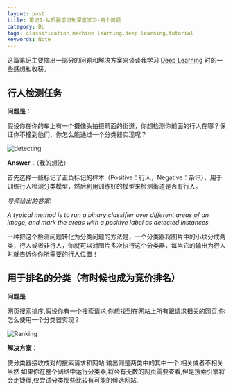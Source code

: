 ```yaml
---
layout: post
title: 笔记1-从机器学习到深度学习-两个问题
category: DL
tags: classification,machine learning,deep learning,tutorial
keywords: Note
---
```


这篇笔记主要摘出一部分的问题和解决方案来谈谈我学习 [Deep Learning](https://classroom.udacity.com/courses/ud730) 时的一些感想和收获。

## 行人检测任务

**问题是**：

假设你在你的车上有一个摄像头拍摄前面的街道，你想检测你前面的行人在哪？保证你不撞到他们，你怎么能通过一个分类器实现呢？

![detecting](http://p1.bqimg.com/567571/6b5b92539b60bd36.png)

**Answer**：（我的想法）

首先选择一些标记了正负标记的样本（Positive：行人，Negative：杂讯），用于训练行人检测分类模型，然后利用训练好的模型来检测街道是否有行人。

*导师给出的答案*:

*A typical method is to run a binary classifier over different areas of an image, and mark the areas with a positive label as detected instances.*

一种把这个检测问题转化为分类问题的方法是，一个分类器将图片中的小块分成两类，行人或者非行人，你就可以对图片多次执行这个分类器，每当它的输出为行人时就告诉你你所需要的行人位置！

## 用于排名的分类（有时候也成为竞价排名）

**问题是**

网页搜索排序,假设你有一个搜索请求,你想找到在网站上所有跟请求相关的网页,你怎么使用一个分类器实现？

![Ranking](http://p1.bqimg.com/567571/c2e243e01ec6dcc8.png)

**解决方案：**

使分类器接收成对的搜索请求和网站,输出则是两类中的其中一个 相关或者不相关
当然 如果你在整个网络中运行分类器,将会有无数的网页需要查看,但是搜索引擎将会走捷径,仅尝试分类那些比较有可能的候选网站.



